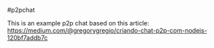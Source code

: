 #p2pchat

This is an example p2p chat based on this article:
https://medium.com/@gregorygregio/criando-chat-p2p-com-nodejs-120bf7addb7c